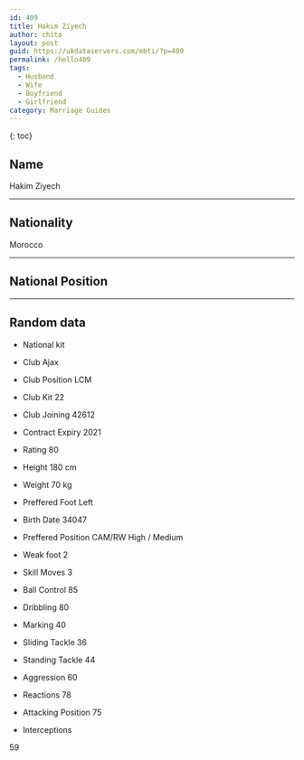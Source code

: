 ```yaml
---
id: 409
title: Hakim Ziyech
author: chito
layout: post
guid: https://ukdataservers.com/mbti/?p=409
permalink: /hello409
tags:
  - Husband
  - Wife
  - Boyfriend
  - Girlfriend
category: Marriage Guides
---
```



{: toc}

## Name  
Hakim Ziyech 

* * *

## Nationality  
Morocco 

* * *

## National Position 

* * *

## Random data 

  * National kit 
  * Club 
Ajax 

  * Club Position 
LCM 

  * Club Kit 
22 

  * Club Joining 
42612 

  * Contract Expiry 
2021 

  * Rating 
80 

  * Height 
180 cm 

  * Weight 
70 kg 

  * Preffered Foot 
Left 

  * Birth Date 
34047 

  * Preffered Position 
CAM/RW High / Medium 

  * Weak foot 
2 

  * Skill Moves 
3 

  * Ball Control 
85 

  * Dribbling 
80 

  * Marking 
40 

  * Sliding Tackle 
36 

  * Standing Tackle 
44 

  * Aggression 
60 

  * Reactions 
78 

  * Attacking Position 
75 

  * Interceptions 

59
